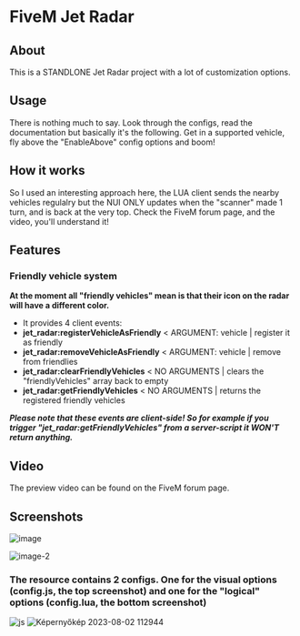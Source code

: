 # FiveM Jet Radar

## About
This is a STANDLONE Jet Radar project with a lot of customization options. 

## Usage
There is nothing much to say. Look through the configs, read the documentation but basically it's the following. 
Get in a supported vehicle, fly above the "EnableAbove" config options and boom!

## How it works
So I used an interesting approach here, the LUA client sends the nearby vehicles regulalry but the NUI ONLY updates when the "scanner" made 1 turn, and is back at the very top.
Check the FiveM forum page, and the video, you'll understand it!

## Features
### Friendly vehicle system
**At the moment all "friendly vehicles" mean is that their icon on the radar will have a different color.**
- It provides 4 client events:
- **jet_radar:registerVehicleAsFriendly**    < ARGUMENT: vehicle | register it as friendly
- **jet_radar:removeVehicleAsFriendly**      < ARGUMENT: vehicle | remove from friendlies
- **jet_radar:clearFriendlyVehicles**        < NO ARGUMENTS      | clears the "friendlyVehicles" array back to empty
- **jet_radar:getFriendlyVehicles**          < NO ARGUMENTS      | returns the registered friendly vehicles


***Please note that these events are client-side! So for example if you trigger "jet_radar:getFriendlyVehicles" from a server-script it WON'T return anything.***

## Video
The preview video can be found on the FiveM forum page.

## Screenshots
![image](https://github.com/DyrekKing/FiveM-Jet-Radar/assets/68273911/2290faad-3339-4d4e-836e-b82d8684bad5)

![image-2](https://github.com/DyrekKing/FiveM-Jet-Radar/assets/68273911/d69129d6-1b2f-49d7-bf5f-ecc765862803)

### The resource contains 2 configs. One for the visual options (config.js, the top screenshot) and one for the "logical" options (config.lua, the bottom screenshot)



![js](https://github.com/DyrekKing/FiveM-Jet-Radar/assets/68273911/72fb96b1-82ce-4ca1-958d-2ea8bdcd39e8)
![Képernyőkép 2023-08-02 112944](https://github.com/DyrekKing/FiveM-Jet-Radar/assets/68273911/ba29ce55-e623-4ff7-a679-207827b8a048)

